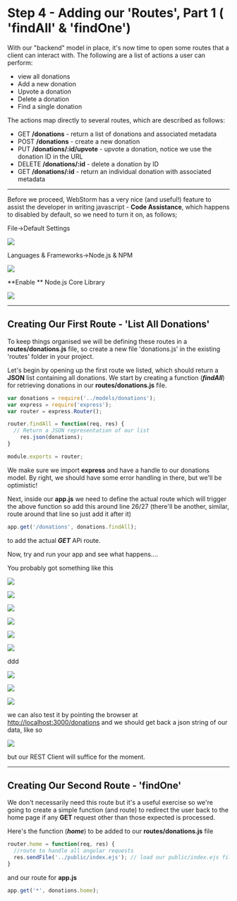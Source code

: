 
# Step 4 - Adding our 'Routes', Part 1 ( 'findAll' & 'findOne')

With our "backend" model in place, it's now time to open some routes that a client can interact with. The following are a list of actions a user can perform:

* view all donations
* Add a new donation
* Upvote a donation
* Delete a donation
* Find a single donation

The actions map directly to several routes, which are described as follows:

* GET **/donations** - return a list of donations and associated metadata
* POST **/donations** - create a new donation
* PUT **/donations/:id/upvote** - upvote a donation, notice we use the donation ID in the URL
* DELETE **/donations/:id** - delete a donation by ID
* GET **/donations/:id** - return an individual donation with associated metadata

---
Before we proceed, WebStorm has a very nice (and useful!) feature to assist the developer in writing javascript - **Code Assistance**, which happens to disabled by default, so we need to turn it on, as follows;

File->Default Settings

![](../lab02/images/lab02s10.png)

Languages & Frameworks->Node.js & NPM

![](../lab02/images/lab02s11.png)

**Enable ** Node.js Core Library

![](../lab02/images/lab02s12.png)

---

## Creating Our First Route - 'List All Donations'

To keep things organised we will be defining these routes in a **routes/donations.js** file, so create a new file 'donations.js' in the existing 'routes' folder in your project.

Let's begin by opening up the first route we listed, which should return a **JSON** list containing all donations. We start by creating a function (***findAll***) for retrieving donations in our **routes/donations.js** file.

```javascript
var donations = require('../models/donations');
var express = require('express');
var router = express.Router();

router.findAll = function(req, res) {
  // Return a JSON representation of our list
    res.json(donations);
}

module.exports = router;
```
We make sure we import **express** and have a handle to our donations model. By right, we should have some error handling in there, but we'll be optimistic!

Next, inside our **app.js** we need to define the actual route which will trigger the above function so add this around line 26/27 (there'll be another, similar, route around that line so just add it after it)

```javascript
app.get('/donations', donations.findAll);
```
to add the actual ***GET*** APi route.

Now, try and run your app and see what happens....

You probably got something like this

![](../lab02/images/lab02s13.png)

![](../lab02/images/lab02s14.png)

![](../lab02/images/lab02s15.png)

![](../lab02/images/lab02s16.png)

![](../lab02/images/lab02s17.png)

![](../lab02/images/lab02s18.png)

ddd

![](../lab02/images/lab02s20.png)

![](../lab02/images/lab02s19.png)

![](../lab02/images/lab02s21.png)

we can also test it by pointing the browser at [http://localhost:3000/donations](http://localhost:3000/donations) and we should get back a json string of our data, like so

![](../images/lab4.step4.1.png)

but our REST Client will suffice for the moment.

---
## Creating Our Second Route - 'findOne'

We don't necessarily need this route but it's a useful exercise so we're going to create a simple function (and route) to redirect the user back to the home page if any **GET** request other than those expected is processed.

Here's the function (***home***) to be added to our **routes/donations.js** file

```javascript
router.home = function(req, res) {
  //route to handle all angular requests
  res.sendFile('../public/index.ejs'); // load our public/index.ejs file
}
```
and our route for **app.js**

```javascript
app.get('*', donations.home);
```

